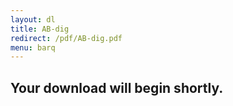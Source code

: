 ```yaml
---
layout: dl
title: AB-dig
redirect: /pdf/AB-dig.pdf
menu: barq
---
```

## Your download will begin shortly.
